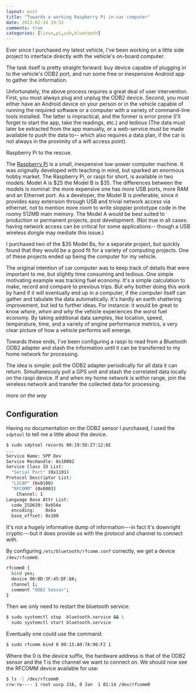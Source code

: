 ```yaml
---
layout: post
title: "Towards a working Raspberry Pi in-car computer"
date: 2013-02-24 19:52
comments: true
categories: [linux,pi,usb,bluetooth]
---
```


Ever since I purchased my latest vehicle, I've been working on a
little side project to interface directly with the vehicle's on-board
computer.

The task itself is pretty straight forward: buy device capable of
plugging in to the vehicle's ODB2 port, and run some free or
inexpensive Android app to gather the information.

Unfortunately, the above process requires a great deal of user
intervention.  First, you must always plug and unplug the ODB2 device.
Second, you must either have an Android device on your person or in
the vehicle capable of running the required software or a computer
with a variety of command-line tools installed.  The latter is
impractical, and the former is error prone (I'll forget to start the
app, take the readings, etc.) and tedious (The data must later be
extracted from the app manually, or a web-service must be made
available to push the data to-- which also requires a data plan, if
the car is not always in the proximity of a wifi access point).

Raspberry Pi to the rescue.

The [Raspberry Pi](http://www.raspberrypi.org) is a small, inexpensive
low-power computer machine.  It was originally developed with teaching
in mind, but sparked an enormous hobby market.  The Raspberry Pi, or
raspi for short, is available in two models: Model A is $25 the Model
B is $35. The differences between the models is nominal: the more
expensive one has more USB ports, more RAM and an Ethernet port.  As a
developer, the Model B is preferable, since it provides easy extension
through USB and trivial network access via ethernet, not to mention
more room to write sloppier prototype code in the roomy 512MB main
memory.  The Model A would be best suited to production or permanent
projects, post development.  (Not true in all cases: having network
access can be critical for some applications-- though a USB wireless
dongle may mediate this issue.)

I purchased two of the $35 Model Bs, for a separate project, but
quickly found that they would be a good fit for a variety of computing
projects.  One of these projects ended up being the computer for my
vehicle.

The original intention of car computer was to keep track of details
that were important to me, but slightly time consuming and tedious.
One simple motivating example was tracking fuel economy.  It's a
simple calculation to make, record and compare to previous trips.  But
why bother doing this work by hand if it will eventually end up in a
computer, if the computer itself can gather and tabulate the data
automatically.  It's hardly an earth shattering improvement, but led
to further ideas.  For instance: it would be great to know *where*,
*when* and *why* the vehicle experiences the worst fuel economy.  By
taking additional data samples, like location, speed, temperature,
time, and a variety of engine performance metrics, a very clear
picture of how a vehicle performs will emerge.

Towards these ends, I've been configuring a raspi to read from a
Bluetooth ODB2 adapter and stash the information until it can be
transferred to my home network for processing.

The idea is simple: poll the ODB2 adapter periodically for all data it
can return.  Simultaneously poll a GPS unit and stash the correlated
data locally on the raspi device.  If and when my home network is
within range, join the wireless network and transfer the collected
data for processing.

*more on the way*

## Configuration

Having no documentation on the ODB2 sensor I purchased, I used the
`sdptool` to tell me a little about the device.

``` bash
$ sudo sdptool records 00:19:5D:27:12:6E
...
Service Name: SPP Dev
Service RecHandle: 0x10002
Service Class ID List:
  "Serial Port" (0x1101)
Protocol Descriptor List:
  "L2CAP" (0x0100)
  "RFCOMM" (0x0003)
    Channel: 1
Language Base Attr List:
  code_ISO639: 0x656e
  encoding:    0x6a
  base_offset: 0x100
```

It's not a hugely informative dump of information---in fact it's
downright cryptic---but it does provide us with the protocol and
channel to connect with.

By configuring `/etc/bluetooth/rfcomm.conf` correctly, we get a device
`/dev/rfcomm0`.

``` bash
rfcomm0 {
  bind yes;
  device 00:0D:3F:45:DF:8A;
  channel 1;
  comment "ODB2 Sensor";
}
```

Then we only need to restart the bluetooth service:

``` bash
$ sudo systemctl stop  bluetooth.service && \
  sudo systemctl start bluetooth.service
```

Eventually one could use the command:

``` bash
$ sudo rfcomm bind 0 00:15:A0:7A:90:F2 1
```

Where the 0 is the device suffix, the hardware address is that of the
ODB2 sensor and the 1 is the channel we want to connect on.  We should
now see the RFCOMM device available for use:

``` bash
$ ls -l /dev/rfcomm0 
crw-rw---- 1 root uucp 216, 0 Jan  1 01:14 /dev/rfcomm0
```


<!-- http://raspberrypi.stackexchange.com/questions/1886/what-kernel-parameters-are-available-for-fixing-usb-problems -->
